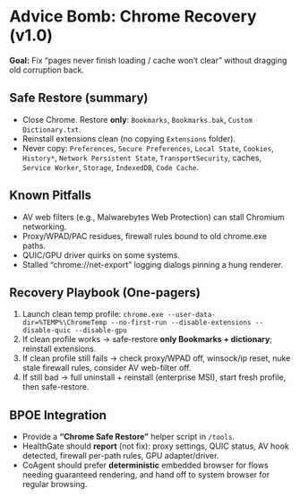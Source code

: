 # Advice Bomb: Chrome Recovery (v1.0)

**Goal:** Fix “pages never finish loading / cache won’t clear” without dragging old corruption back.

## Safe Restore (summary)
- Close Chrome. Restore **only**: `Bookmarks`, `Bookmarks.bak`, `Custom Dictionary.txt`.
- Reinstall extensions clean (no copying `Extensions` folder).
- Never copy: `Preferences`, `Secure Preferences`, `Local State`, `Cookies`, `History*`,
  `Network Persistent State`, `TransportSecurity`, caches, `Service Worker`, `Storage`, `IndexedDB`, `Code Cache`.

## Known Pitfalls
- AV web filters (e.g., Malwarebytes Web Protection) can stall Chromium networking.
- Proxy/WPAD/PAC residues, firewall rules bound to old chrome.exe paths.
- QUIC/GPU driver quirks on some systems.
- Stalled “chrome://net-export” logging dialogs pinning a hung renderer.

## Recovery Playbook (One-pagers)
1. Launch clean temp profile:
   `chrome.exe --user-data-dir=%TEMP%\ChromeTemp --no-first-run --disable-extensions --disable-quic --disable-gpu`
2. If clean profile works → safe-restore **only Bookmarks + dictionary**; reinstall extensions.
3. If clean profile still fails → check proxy/WPAD off, winsock/ip reset, nuke stale firewall rules, consider AV web-filter off.
4. If still bad → full uninstall + reinstall (enterprise MSI), start fresh profile, then safe-restore.

## BPOE Integration
- Provide a **“Chrome Safe Restore”** helper script in `/tools`.
- HealthGate should **report** (not fix): proxy settings, QUIC status, AV hook detected, firewall per-path rules, GPU adapter/driver.
- CoAgent should prefer **deterministic** embedded browser for flows needing guaranteed rendering, and hand off to system browser for regular browsing.
